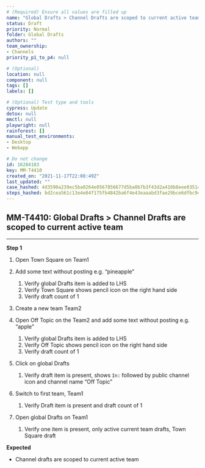```yaml
---
# (Required) Ensure all values are filled up
name: "Global Drafts > Channel Drafts are scoped to current active team"
status: Draft
priority: Normal
folder: Global Drafts
authors: ""
team_ownership: 
- Channels
priority_p1_to_p4: null

# (Optional)
location: null
component: null
tags: []
labels: []

# (Optional) Test type and tools
cypress: Update
detox: null
mmctl: null
playwright: null
rainforest: []
manual_test_environments: 
- Desktop
- Webapp

# Do not change
id: 16284183
key: MM-T4410
created_on: "2021-11-17T22:08:49Z"
last_updated: ""
case_hashed: 4d3590a239ec5ba0264e0567856677d5ba0b7b3f43d2a410b8eee03514346dcdddd358385abf57f19e8145c35cefdcf1
steps_hashed: bd2cea561c13e4e04f175fb4842ba6f4e43eaaabd3fae29bce6dfbc943e0fe08c0634de7136fac4be53d9c1fc3fcbb9d
---
```


<!-- (Auto-generated) Based on frontmatter's "key" and "name" -->

## MM-T4410: Global Drafts > Channel Drafts are scoped to current active team

---

**Step 1**

1. Open Town Square on Team1

2. Add some text without posting e.g. “pineapple”

   1. Verify global Drafts item is added to LHS
   2. Verify Town Square shows pencil icon on the right hand side
   3. Verify draft count of 1

3. Create a new team Team2

4. Open Off Topic on the Team2 and add some text without posting e.g. “apple”

   1. Verify global Drafts item is added to LHS
   2. Verify Off Topic shows pencil icon on the right hand side
   3. Verify draft count of 1

5. Click on global Drafts

   1. Verify draft item is present, shows `In:` followed by public channel icon and channel name “Off Topic”

6. Switch to first team, Team1

   1. Verify Draft item is present and draft count of 1

7. Open global Drafts on Team1

   1. Verify one item is present, only active current team drafts, Town Square draft

**Expected**

- Channel drafts are scoped to current active team
